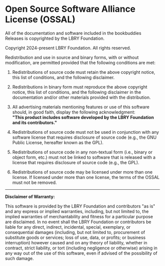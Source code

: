 # Open Source Software Alliance License (OSSAL)

All of the documentation and software included in the bookbuddies Releases is copyrighted by the LBRY Foundation.

Copyright 2024-present
LBRY Foundation. All rights reserved.

Redistribution and use in source and binary forms, with or without modification, are permitted provided that the following conditions are met:

1. Redistributions of source code must retain the above copyright notice, this list of conditions, and the following disclaimer.
2. Redistributions in binary form must reproduce the above copyright notice, this list of conditions, and the following disclaimer in the documentation and/or other materials provided with the distribution.
3. All advertising materials mentioning features or use of this software should, in good faith, display the following acknowledgment:  
   **"This product includes software developed by the LBRY Foundation and its contributors."**

4. Redistributions of source code must not be used in conjunction with any software license that requires disclosure of source code (e.g., the GNU Public License, hereafter known as the GPL).

5. Redistributions of source code in any non-textual form (i.e., binary or object form, etc.) must not be linked to software that is released with a license that requires disclosure of source code (e.g., the GPL).

6. Redistributions of source code may be licensed under more than one license. If licensed under more than one license, the terms of the OSSAL must not be removed.

---

**Disclaimer of Warranty:**

This software is provided by the LBRY Foundation and contributors "as is" and any express or implied warranties, including, but not limited to, the implied warranties of merchantability and fitness for a particular purpose are disclaimed. In no event shall the LBRY Foundation or contributors be liable for any direct, indirect, incidental, special, exemplary, or consequential damages (including, but not limited to, procurement of substitute goods or services; loss of use, data, or profits; or business interruption) however caused and on any theory of liability, whether in contract, strict liability, or tort (including negligence or otherwise) arising in any way out of the use of this software, even if advised of the possibility of such damage.
